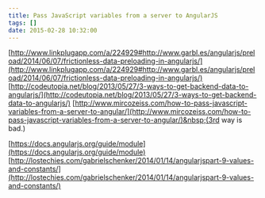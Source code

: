 ```yaml
---
title: Pass JavaScript variables from a server to AngularJS
tags: []
date: 2015-02-28 10:32:00
---
```


[http://www.linkplugapp.com/a/224929#http://www.garbl.es/angularjs/preload/2014/06/07/frictionless-data-preloading-in-angularjs/](http://www.linkplugapp.com/a/224929#http://www.garbl.es/angularjs/preload/2014/06/07/frictionless-data-preloading-in-angularjs/)
[http://codeutopia.net/blog/2013/05/27/3-ways-to-get-backend-data-to-angularjs/](http://codeutopia.net/blog/2013/05/27/3-ways-to-get-backend-data-to-angularjs/)
[http://www.mircozeiss.com/how-to-pass-javascript-variables-from-a-server-to-angular/](http://www.mircozeiss.com/how-to-pass-javascript-variables-from-a-server-to-angular/)&nbsp;(3rd way is bad.)

[https://docs.angularjs.org/guide/module](https://docs.angularjs.org/guide/module)
[http://lostechies.com/gabrielschenker/2014/01/14/angularjspart-9-values-and-constants/](http://lostechies.com/gabrielschenker/2014/01/14/angularjspart-9-values-and-constants/)